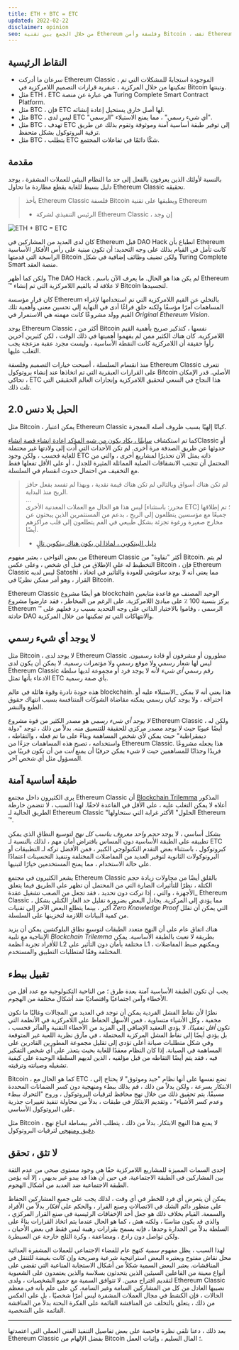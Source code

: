 ```yaml
---
title: ETH + BTC = ETC
updated: 2022-02-22
disclaimer: opinion
seo: من خلال الجمع بين تقنية Ethereum وفلسفة وأمن Bitcoin ، تقف Ethereum Classic وحدها في قدرتها على توفير منصة عقد ذكية لا مركزية حقًا.
---
```


## النقاط الرئيسية

- سرعان ما أدركت Ethereum Classic ، الموجودة استجابةً للمشكلات التي تم تمكينها من خلال المركزية ، عبقرية قرارات التصميم اللامركزية في Bitcoin وتبنتها.
- مثل ETH ، ETC هي عبارة عن منصة Turing Complete Smart Contract Platform.
- مثل BTC ، فإن ETC لها أصل خارق يستحيل إعادة إنشائه.
- مثل BTC ، ليس لدى ETC "أي شيء رسمي" ، مما يمنع الاستيلاء "الرسمي".
- مثل BTC ، تهدف ETC إلى توفير طبقة أساسية آمنة وموثوقة وتقوم بذلك عن طريق ترقية البروتوكول بشكل متحفظ.
- مثل BTC ، يتطلب ETC شكًا دائمًا في تفاعلات المجتمع.

## مقدمة

بالنسبة لأولئك الذين يعرفون بالفعل إلى حد ما النظام البيئي للعملات المشفرة ، يوجد دليل بسيط للغاية يقطع مطاردة ما تحاول Ethereum Classic تحقيقه.

> يأخذ Ethereum Classic فلسفة Bitcoin ويطبقها على تقنية Ethereum
> 
> - الرئيس التنفيذي لشركة Ethereum Classic ، إن وجد

![ETH + BTC = ETC](./ethbtcetc.png)

كان لدى العديد من المشاركين في Ethereum قبل DAO Hack انطباع بأن Ethereum كانت تأمل في القيام بذلك على وجه التحديد: أن تكون مبنية على رأس الأفكار الأساسية الراسخة التي قدمتها Bitcoin ولكن تضيف وظائف إضافية في شكل Turing Complete Smart منصة العقد.

ولكن كما أظهر The DAO Hack ، لم يكن هذا هو الحال. ما يعرف الآن باسم Ethereum ™ لا علاقة له بالقيم اللامركزية التي تم إنشاء Bitcoin لتجسيدها.

كان قرار مؤسسة Ethereum بالتخلي عن القيم اللامركزية التي تم استخدامها لإغراء المساهمات أمرًا مؤسفًا ولكنه خلق فراغًا أدى في النهاية إلى تحسين معنى وأهمية تلك القيم وولد مشروعًا كانت مهمته هي الاستمرار في _Original Ethereum Vision_.

يوجد Ethereum Classic ، أكثر من Bitcoin نفسها ، كتذكير صريح بأهمية القيم اللامركزية. كان هناك الكثير ممن لم يفهموا أهميتها في ذلك الوقت ، لكن كثيرين آخرين رأوا حقيقة أن اللامركزية كانت النقطة الأساسية ، وليست مجرد عقبة مزعجة يجب التغلب عليها.

منذ انقسام السلسلة ، أصبحت خيارات التصميم وفلسفة Ethereum Classic تتعرف على القرارات العبقرية التي تم اتخاذها عند إنشاء بروتوكول Bitcoin الأصلي. قدر الإمكان ، تحاكي ETC هذا النجاح في السعي لتحقيق اللامركزية وإنجازات العالم الحقيقي التي تلت ذلك.

## الحبل بلا دنس 2.0

مثل Bitcoin ، يمكن اعتبار Ethereum Classic كيانًا إلهيًا بسبب ظروف أصله المعجزة.

كما تم استكشاف [سابقًا ، يكاد يكون من شبه المؤكد إعادة إنشاء قصة إنشاء](/why-classic/genesis#the-immaculate-conception)Classic أو حدوثها عن طريق الصدفة مرة أخرى. لم تكن الأحداث التي أدت إلى ولادتها غير محتملة للغاية فحسب ، ولكن وجود ETC ذاته يمثل الآن تحذيرًا لمشاريع أخرى ، والتي من المحتمل أن تتجنب الانشقاقات الصلبة المماثلة المثيرة للجدل ، أو على الأقل تفعلها فقط مع التخفيف من احتمال حدوث انقسام في السلسلة.

> لم تكن هناك أسواق وبالتالي لم تكن هناك قيمة نقدية ، وبهذا لم تفسد بفعل حافز الربح منذ البداية.  
> ...  
> ليس هذا هو الحال مع العملات المعدنية الأخرى [محرر: باستثناء ETC] ؛ تم إطلاقها جميعًا مع مؤسسين يتطلعون إلى الربح ، بدعم من المستثمرين الذين يبحثون عن مخارج صغيرة ورغوة تجزئة بشكل طبيعي في الفم يتطلعون إلى قلب مراكزهم أيضًا.
> 
> - [دليل البيتكوين ، لماذا لن يكون هناك بيتكوين تالٍ](https://thebitcoinmanual.com/articles/why-there-wont-be-a-next-bitcoin/)

من بعض النواحي ، يعتبر مفهوم Ethereum Classic أكثر "نقاوة" من Bitcoin. لم يتم التخطيط له على الإطلاق من قبل أي شخص ، وعلى عكس Bitcoin ، فإن Ethereum Classic ليس لديه Satoshi ، مما يعني أنه لا يوجد ساتوشي للعودة والتأثير في اتخاذ القرار ، وهو أمر ممكن نظريًا في Bitcoin.

Ethereum Classic هو أيضًا مشروع blockchain الوحيد المصنف مع قاعدة متابعين يركز بنسبة 100 ٪ على مبادئ اللامركزية. على الرغم من المخاطر ، فقد عارضوا مشروع Ethereum ™ الرسمي ، وقاموا بالاختيار الذاتي على وجه التحديد بسبب رد فعلهم على حادثة DAO والانتهاكات التي تم تمكينها من خلال المركزية.

## لا يوجد أي شيء رسمي

مثل Bitcoin ، لا يوجد لدى Ethereum Classic مطورون أو مشرفون أو قادة رسميون. ليس لها شعار رسمي ولا موقع رسمي ولا مؤتمرات رسمية. لا يمكن أن يكون لدى Ethereum Classic رقم رسمي _أي شيء_ لأنه لا يوجد فرد أو مجموعة لديها سلطة الادعاء بأنها تمثل ETC بأي صفة رسمية.

هذه جودة نادرة وقوة هائلة في عالم blockchain. هذا يعني أنه لا يمكن _الاستيلاء عليه أو اختراقه ، ولا يوجد كيان رسمي يمكنه مقاضاة الشوكات المتنافسة بسبب انتهاك حقوق الطبع والنشر.

_لا يوجد أي شيء رسمي_ هو مصدر الكثير من قوة مشروع Ethereum Classic ، ولكن له أيضًا عيوبًا حيث لا يوجد مصدر مركزي للحقيقة للتنسيق منه. بدلاً من ذلك ، توجد "دولة ديمقراطية" حيث يمكن لأي شخص المساهمة وبناءً على ما تم فعله ، والتقاطه ، واستخدامه ، تصبح هذه المساهمات جزءًا من Ethereum Classic. هذا يجعله مشروعًا فريدًا وجذابًا للمساهمين حيث لا شيء يمكن حرفيًا أن يمنع _أنت_ من أن تكون قريبًا من المسؤول مثل أي شخص آخر.

## طبقة أساسية آمنة

يرى الكثيرون داخل مجتمع Ethereum Classic أن [Blockchain Trilemma](/why-classic/decentralism#the-blockchain-trilemma) المذكور أعلاه لا يمكن التغلب عليه ، على الأقل في القاعدة لاحقًا. لهذا السبب ، لا تتضمن خارطة الطريق الحالية لـ Ethereum Classic "الحلول" الأكثر غرابة التي ستحاولها Ethereum ™.

بشكل أساسي ، لا يوجد _حجم واحد معروف يناسب كل نهج_ لتوسيع النطاق الذي يمكن تطبيقه على الطبقة الأساسية دون المساس بافتراض أمان مهم ، لذلك بالنسبة لـ ETC كبروتوكول ، باستثناء بعض التقدم التكنولوجي الكبير ، فمن الأفضل تركه لـ التطبيقات أو البروتوكولات الثانوية لتوفير العديد من المفاضلات المختلفة وتنفيذ التحسينات اعتمادًا على حالة الاستخدام ، مما يمنح المستخدمين خيارًا لتبنيها.

يشعر الكثيرون في مجتمع Ethereum Classic بالقلق أيضًا من محاولات زيادة حجم الكتلة ، نظرًا للتأثيرات الضارة التي من المحتمل أن تظهر على الطريق فيما يتعلق _الأجهزة ، والتي ، إذا تركت دون تحديد ، فقد تجعل من الصعب تشغيل عقدة Ethereum Classic ، مما يؤدي إلى المركزية. يجادل البعض بضرورة تقليل حد الغاز الكتلي بشكل أكبر ، بينما يتطلع البعض الآخر إلى تقنيات _Zero Knowledge Proof_ التي يمكن أن تقلل من كمية البيانات اللازمة لتخزينها على السلسلة.

هناك اتفاق عام على أن النهج متعدد الطبقات لتوسيع نطاق البلوكشين يمكن أن يزيد الإنتاجية مع تلبية _Blockchain Trilemma_ بطريقة لا تعبث بالطبقة الأساسية. يمكن للأفراد تجربة أنظمة L2 مختلفة بأمان دون التأثير على L1 ، ويمكنهم ضبط المفاضلات المختلفة وفقًا لمتطلبات التطبيق والمستخدم.

## تقبيل ببطء

يجب أن تكون الطبقة الأساسية آمنة بعدة طرق ؛ من الناحية التكنولوجية مع عدد أقل من الأخطاء وآمن اجتماعيًا واقتصاديًا ضد أشكال مختلفة من الهجوم.

نظرًا لأن نقاط الفشل الفردية يمكن أن توجد في العديد من المجالات وغالبًا ما تكون مخفية ، وكل الأشياء متساوية ، فمن الأسهل الحفاظ على اللامركزية في الأنظمة التي تكون _أقل تعقيدًا_. لا يؤدي التعقيد الإضافي إلى المزيد من الأخطاء التقنية والمآثر فحسب ، بل يؤدي أيضًا إلى نقاط الفشل المركزية المحتملة ، في مآزق نظرية اللعبة غير المتوقعة وفي شكل متطلبات صيانة أعلى تؤدي إلى تقليل مجموعة المطورين القادرين على المساهمة في الصيانة. إذا كان النظام معقدًا للغاية بحيث يتعذر على أي شخص التفكير فيه ، فقد يتم أيضًا التقاطه من قبل مؤلفيه ، الذين لديهم السلطة الوحيدة على كيفية تشغيله وصيانته وترقيته.

Bitcoin ، كما هو الحال مع ETC ، تضع نفسها على أنها نظام "جيد وموثوق" لا يحتاج إلى الابتكار بسرعة ، ولكن بدلاً من ذلك ، قم بذلك ببطء ومنهجية دون كسر الضمانات المحددة مسبقًا. يتم تحقيق ذلك من خلال نهج محافظ لترقيات البروتوكول ، وروح "التحرك ببطء وعدم كسر الأشياء" ، وتقديم الابتكار في طبقات ، بدلاً من محاولة تنفيذ تغييرات جذرية على البروتوكول الأساسي.

مثل Bitcoin ، لا يمنع هذا النهج الابتكار. بدلاً من ذلك ، يتطلب الأمر ببساطة اتباع نهج [دقيق ومنهجي](/knowledge/future#upgrade-process) لترقيات البروتوكول.

## لا تثق ، تحقق

إحدى السمات المميزة للمشاريع اللامركزية حقًا هي وجود مستوى صحي من عدم الثقة بين المشاركين في الطبقة الاجتماعية. في حين أن هذا قد يبدو غير بديهي ، إلا أنه يؤمن الطبقة الاجتماعية ضد العديد من أشكال الهجوم.

يمكن أن يتعرض أي فرد للخطر في أي وقت ، لذلك يجب على جميع المشاركين الحفاظ على منظور دائم الشك في الاتصالات وصنع القرار ، والحكم على _أفكار_ بدلاً من الأفراد والسمعة. القيام بخلاف ذلك هو جعل أحد الإخفاقات الرئيسية في صنع القرار المركزي ، والذي قد يكون مناسبًا ، ولكنه هش ، كما هو الحال عندما يتم اتخاذ القرارات بناءً على السلطة بدلاً من الجدارة وحدها ، فإنه يسمح بقرارات رهيبة ليس فقط في بعض الأحيان ، ولكن تواصل دون رادع ، ومضاعفة ، وكرة الثلج خارجة عن السيطرة.

لهذا السبب ، يظل مفهوم *سمية* كنهج عام للفضاء الاجتماعي للعملات المشفرة العدائية محل نقاش مفتوح ويعتبره البعض استراتيجية شرعية وصريحة وإن كانت بغيضة للتنقل في المناقشات. يعتبر البعض السمية شكلاً من أشكال الاستجابة المناعية التي تقضي على أنواع معينة من الفاعلين السيئين الذين يتحدثون بسلاسة والذين يعتمدون على الشعبوية لتقديم اقتراح معين. لا تتوافق السمية مع جميع الشخصيات ، ولدى Ethereum Classic نصيبها العادل من كل من المشاركين السامة وغير السامة. كن على علم بأنه في معظم الحالات ، فإن الكشط في مجال العملات المشفرة ليس أمرًا شخصيًا ، بل على العكس من ذلك ، يتعلق بالتخلف عن المناقشة القائمة على الفكرة البحتة بدلاً من المناقشة القائمة على الشخصية.

---

بعد ذلك ، دعنا نلقي نظرة فاحصة على بعض تفاصيل التنفيذ الفني العملي التي اعتمدتها Ethereum Classic بفضل الإلهام من Bitcoin ؛ المال السليم ، وإثبات العمل.
